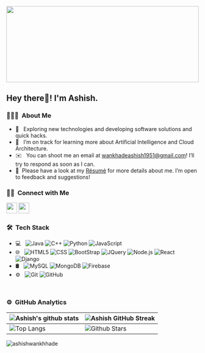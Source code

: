   <p align="center">
  <img src="https://cdn.hashnode.com/res/hashnode/image/upload/v1651780155240/7SZuYu_oq.gif?auto=format,compress&gif-q=60&format=webm" width="100%" height="200" >
</p>
<h2> Hey there👋! I'm Ashish.</h2>
<h3 id="-about-me">👨🏻‍💻 &nbsp;About Me</h3>
<ul>
<li>🤔 &nbsp; Exploring new technologies and developing software solutions and quick hacks.</li>
<li>🌱 &nbsp; I’m on track for learning more about Artificial Intelligence and Cloud Architecture.</li>
<li>✉️ &nbsp; You can shoot me an email at <a href="mailto:wankhadeashish1951@gmail.com">wankhadeashish1951@gmail.com</a>! I’ll try to respond as soon as I can.</li>
<li>📄 &nbsp;Please have a look at my <a href="">Résumé</a> for more details about me. I’m open to feedback and suggestions!</li>
</ul>
<h3 id="-connect-with-me">🤝🏻 &nbsp;Connect with Me</h3>
  <a href="mailto:wankhadeashish1951@gmail.com" target="_blank"><img height="28" src="https://img.shields.io/badge/gmail-c14438?&amp;style=for-the-badge&amp;logo=gmail&amp;logoColor=white"></a>
  <a href="https://www.linkedin.com/in/ashishwankhade01/" target="_blank"> <img height="28" src="https://img.shields.io/badge/-LinkedIn-0e76a8?style=for-the-badge&amp;logo=Linkedin&amp;logoColor=white"></a>
<h3 id="-tech-stack">🛠 &nbsp;Tech Stack</h3>
<ul>
<li>💻 &nbsp;
<img src="https://img.shields.io/badge/-Java-333333?style=flat&amp;logo=Java&amp;logoColor=007396" alt="Java">
<img src="https://img.shields.io/badge/-C++-333333?style=flat&amp;logo=C%2B%2B&amp;logoColor=00599C" alt="C++">
<img src="https://img.shields.io/badge/-Python-333333?style=flat&amp;logo=python" alt="Python">
<img src="https://img.shields.io/badge/-JavaScript-333333?style=flat&amp;logo=javascript" alt="JavaScript">
</li>
<li>🌐 &nbsp;
<img src="https://img.shields.io/badge/-HTML5-333333?style=flat&amp;logo=HTML5" alt="HTML5">
<img src="https://img.shields.io/badge/-CSS-333333?style=flat&amp;logo=CSS3&amp;logoColor=1572B6" alt="CSS">
<img src="https://img.shields.io/badge/-BootStrap-333333?style=flat&amp;logo=bootstrap&amp;logoColor=1572B6" alt="BootStrap">
<img src="https://img.shields.io/badge/-JQuery-333333?style=flat&amp;logo=jquery" alt="JQuery">
<img src="https://img.shields.io/badge/-Node.js-333333?style=flat&amp;logo=node.js" alt="Node.js">
<img src="https://img.shields.io/badge/-React-333333?style=flat&amp;logo=react" alt="React">
<img src="https://img.shields.io/badge/-Django-333333?style=flat&amp;logo=django" alt="Django"></li>
<li>🛢 &nbsp;
<img src="https://img.shields.io/badge/-MySQL-333333?style=flat&amp;logo=mysql" alt="MySQL">
<img src="https://img.shields.io/badge/-MongoDB-333333?style=flat&amp;logo=mongodb" alt="MongoDB">
<img src="https://img.shields.io/badge/-Firebase-333333?style=flat&amp;logo=firebase" alt="Firebase"></li>
<li>⚙️ &nbsp;
<img src="https://img.shields.io/badge/-Git-333333?style=flat&amp;logo=git" alt="Git">
<img src="https://img.shields.io/badge/-GitHub-333333?style=flat&amp;logo=github" alt="GitHub"></li>
</ul>
<br>
<h3 id="️-github-analytics">⚙️ &nbsp;GitHub Analytics</h3>
<table><thead><tr><th><img src="https://github-readme-stats.vercel.app/api?username=ashishwankhade&amp;show_icons=true&amp;theme=tokyonight" alt="Ashish's github stats"></th><th><img src="https://github-readme-streak-stats.herokuapp.com/?user=ashishwankhade&amp;theme=tokyonight" alt="Ashish GitHub Streak"></th></tr></thead><tbody><tr><td><img src="https://github-readme-stats.vercel.app/api/top-langs/?username=ashishwankhade&amp;theme=tokyonight" alt="Top Langs"></td><td><img src="https://github-readme-stats.vercel.app/api?username=ashishwankhade&amp;show_icons=true&amp;locale=en&amp;count_private=true&amp;hide_rank=true&amp;custom_title=My%20GitHub%20Stats&amp;disable_animations=true&amp;theme=tokyonight" alt="Github Stars"></td></tr></tbody></table>

  <p align="left"> <img src="https://komarev.com/ghpvc/?username=ashishwankhade&amp;label=Profile%20views&amp;color=0e75b6&amp;style=flat" alt="ashishwankhhade"> </p>
<p>
</p>
